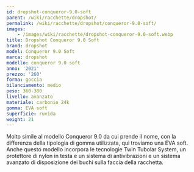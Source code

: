 ```yaml
---
id: dropshot-conqueror-9.0-soft
parent: /wiki/racchette/dropshot/
permalink: /wiki/racchette/dropshot/conqueror-9.0-soft/
images:
    - /images/wiki/racchette/dropshot-conqueror-9.0-soft.webp
title: Dropshot Conqueror 9.0 Soft
brand: dropshot
model: Conqueror 9.0 Soft
marca: dropshot
modello: conqueror 9.0 soft
anno: '2021'
prezzo: '260'
forma: goccia
bilanciamento: medio
peso: 360-380
livello: avanzato
materiale: carbonio 24k
gomma: EVA soft
superficie: ruvida
weight: 21
---
```

Molto simile al modello Conqueror 9.0 da cui prende il nome, con la differenza della tipologia di gomma utilizzata, qui troviamo una EVA soft. Anche questo modello incorpora le tecnologie Twin Tubolar System, un protettore di nylon in testa e un sistema di antivibrazioni e un sistema avanzato di disposizione dei buchi sulla faccia della racchetta.